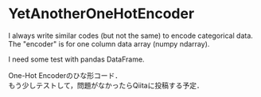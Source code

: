 # YetAnotherOneHotEncoder

I always write similar codes (but not the same) to encode categorical data.  
The "encoder" is for one column data array (numpy ndarray).
  
I need some test with pandas DataFrame.  
  
One-Hot Encoderのひな形コード．  
もう少しテストして，問題がなかったらQiitaに投稿する予定．  
